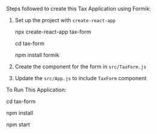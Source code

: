 Steps followed to create this Tax Application using Formik:

1. Set up the project with `create-react-app`

   npx create-react-app tax-form
   
   cd tax-form
   
   npm install formik

2. Create the component for the form in `src/TaxForm.js`

3. Update the `src/App.js` to include `TaxForm` component


To Run This Application:

  cd tax-form

  npm install
  
  npm start
